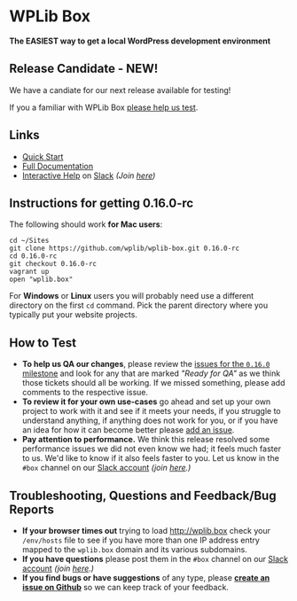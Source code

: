 # WPLib Box

**The EASIEST way to get a local WordPress development environment**

## Release Candidate - NEW! 

We have a candiate for our next release available for testing! 

If you a familiar with WPLib Box [please help us test](#instructions-for-0160-rc). 


## Links
 - [Quick Start](http://wplib.github.io/wplib-box/#quickstart)
 - [Full Documentation](http://wplib.github.io/wplib-box/)
 - [Interactive Help](https://wplib.slack.com) on [Slack](https://slackhq.com) <em>(Join [here](https://slackpass.io/wplib))</em>

## Instructions for getting 0.16.0-rc 

The following should work **for Mac users**: 

```
cd ~/Sites
git clone https://github.com/wplib/wplib-box.git 0.16.0-rc
cd 0.16.0-rc
git checkout 0.16.0-rc
vagrant up
open "wplib.box"
```
For **Windows** or **Linux** users you will probably need use a different directory on the first `cd` command. Pick the parent directory where you typically put your website projects.

## How to Test
- **To help us QA our changes**, please review the [issues for the `0.16.0` milestone](https://github.com/wplib/wplib-box/milestone/24) and look for any that are marked _"Ready for QA"_ as we think those tickets should all be working.  If we missed something, please add comments to the respective issue.
- **To review it for your own use-cases** go ahead and set up your own project to work with it and see if it meets your needs, if you struggle to understand anything, if anything does not work for you, or if you have an idea for how it can become better please [add an issue](https://github.com/wplib/wplib-box/issues/new).
- **Pay attention to performance.**  We think this release resolved some performance issues  we did not even know we had; it feels much faster to us.  We'd like to know if it also feels faster to you. Let us know in the `#box` channel on our [Slack account](wplib.slack.com) <em>(join [here](https://slackpass.io/wplib).)</em>


## Troubleshooting, Questions and Feedback/Bug Reports
- **If your browser times out** trying to load http://wplib.box check your `/env/hosts` file to see if you have more than one IP address entry mapped to the `wplib.box` domain and its various subdomains.
- **If you have questions** please post them in the `#box` channel on our [Slack account](https://wplib.slack.com) <em>(join [here](https://slackpass.io/wplib).)</em>
- **If you find bugs or have suggestions** of any type, please [**create an issue on Github**](https://github.com/wplib/wplib-box/issues/new) so we can keep track of your feedback.
